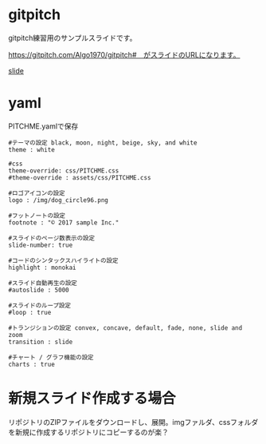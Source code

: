 # gitpitch

gitpitch練習用のサンプルスライドです。  

https://gitpitch.com/Algo1970/gitpitch#　がスライドのURLになります。

[slide](https://gitpitch.com/Algo1970/gitpitch#)  

# yaml

PITCHME.yamlで保存
```
#テーマの設定 black, moon, night, beige, sky, and white
theme : white

#css
theme-override: css/PITCHME.css
#theme-override : assets/css/PITCHME.css

#ロゴアイコンの設定
logo : /img/dog_circle96.png

#フットノートの設定
footnote : "© 2017 sample Inc."

#スライドのページ数表示の設定
slide-number: true

#コードのシンタックスハイライトの設定
highlight : monokai

#スライド自動再生の設定
#autoslide : 5000

#スライドのループ設定
#loop : true

#トランジションの設定 convex, concave, default, fade, none, slide and zoom
transition : slide

#チャート / グラフ機能の設定
charts : true
```

# 新規スライド作成する場合

リポジトリのZIPファイルをダウンロードし、展開。imgファルダ、cssフォルダを新規に作成するリポジトリにコピーするのが楽？
